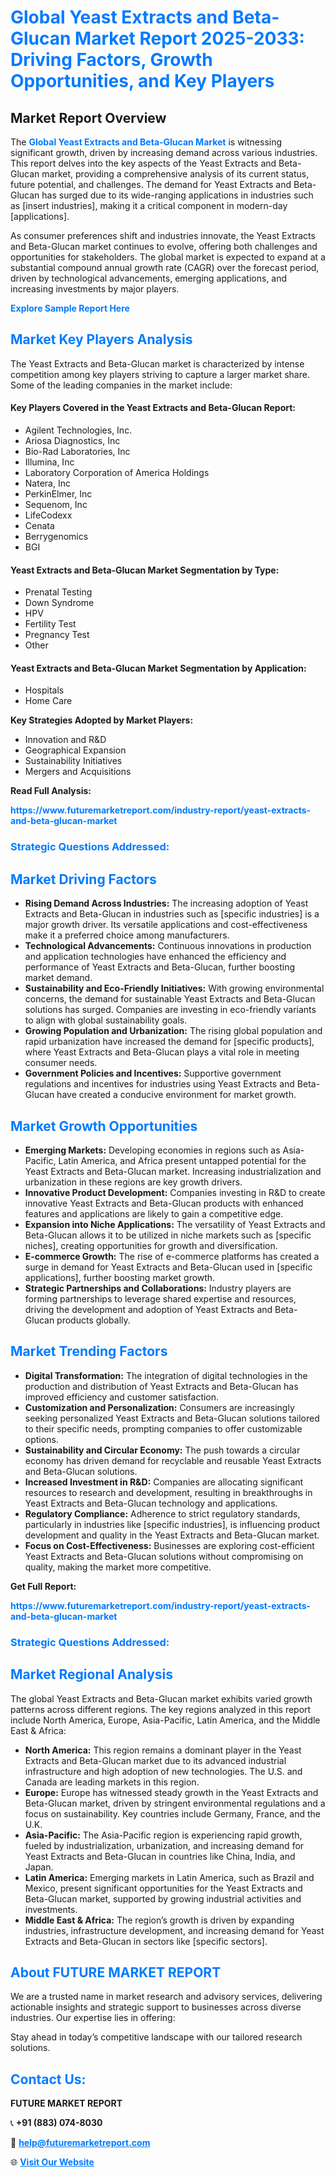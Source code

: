 <h1 style="color: #007BFF;">Global Yeast Extracts and Beta-Glucan Market Report 2025-2033: Driving Factors, Growth Opportunities, and Key Players</h1>

<section id="overview">
<h2>Market Report Overview</h2>
<p>The <a href="https://www.futuremarketreport.com/industry-report/yeast-extracts-and-beta-glucan-market" style="color: #007BFF; text-decoration: none;"><strong>Global Yeast Extracts and Beta-Glucan Market</strong></a> is witnessing significant growth, driven by increasing demand across various industries. This report delves into the key aspects of the Yeast Extracts and Beta-Glucan market, providing a comprehensive analysis of its current status, future potential, and challenges. The demand for Yeast Extracts and Beta-Glucan has surged due to its wide-ranging applications in industries such as [insert industries], making it a critical component in modern-day [applications].</p>
<p>As consumer preferences shift and industries innovate, the Yeast Extracts and Beta-Glucan market continues to evolve, offering both challenges and opportunities for stakeholders. The global market is expected to expand at a substantial compound annual growth rate (CAGR) over the forecast period, driven by technological advancements, emerging applications, and increasing investments by major players.</p>
</section>

<section id="overview">
<p><a href="https://www.futuremarketreport.com/request-sample/reportId=35519" style="color: #007BFF; text-decoration: none;"><strong>Explore Sample Report Here</strong></a></p>
</section>

<section id="key-players">
<h2 style="color: #007BFF;">Market Key Players Analysis</h2>
<p>The Yeast Extracts and Beta-Glucan market is characterized by intense competition among key players striving to capture a larger market share. Some of the leading companies in the market include:</p>
<h4>Key Players Covered in the Yeast Extracts and Beta-Glucan Report:</h4>
<ul><li>Agilent Technologies, Inc.</li><li>Ariosa Diagnostics, Inc</li><li>Bio-Rad Laboratories, Inc</li><li>Illumina, Inc</li><li>Laboratory Corporation of America Holdings</li><li>Natera, Inc</li><li>PerkinElmer, Inc</li><li>Sequenom, Inc</li><li>LifeCodexx</li><li>Cenata</li><li>Berrygenomics</li><li>BGI</li></ul>
<h4>Yeast Extracts and Beta-Glucan Market Segmentation by Type:</h4>
<ul><li>Prenatal Testing</li><li>Down Syndrome</li><li>HPV</li><li>Fertility Test</li><li>Pregnancy Test</li><li>Other</li></ul>

<h4>Yeast Extracts and Beta-Glucan Market Segmentation by Application:</h4>
<ul><li>Hospitals</li><li>Home Care</li></ul>
<p><strong>Key Strategies Adopted by Market Players:</strong></p>
<ul>
<li>Innovation and R&D</li>
<li>Geographical Expansion</li>
<li>Sustainability Initiatives</li>
<li>Mergers and Acquisitions</li>
</ul>
</section>

<section>
<p><strong>Read Full Analysis: </strong></p><a href="https://www.futuremarketreport.com/industry-report/yeast-extracts-and-beta-glucan-market" style="color: #007BFF; text-decoration: none;"><strong>https://www.futuremarketreport.com/industry-report/yeast-extracts-and-beta-glucan-market</strong></a>
<h3 style="color: #007BFF;">Strategic Questions Addressed:</h3>
</section>

<section id="driving-factors">
<h2 style="color: #007BFF;">Market Driving Factors</h2>
<ul>
<li><strong>Rising Demand Across Industries:</strong> The increasing adoption of Yeast Extracts and Beta-Glucan in industries such as [specific industries] is a major growth driver. Its versatile applications and cost-effectiveness make it a preferred choice among manufacturers.</li>
<li><strong>Technological Advancements:</strong> Continuous innovations in production and application technologies have enhanced the efficiency and performance of Yeast Extracts and Beta-Glucan, further boosting market demand.</li>
<li><strong>Sustainability and Eco-Friendly Initiatives:</strong> With growing environmental concerns, the demand for sustainable Yeast Extracts and Beta-Glucan solutions has surged. Companies are investing in eco-friendly variants to align with global sustainability goals.</li>
<li><strong>Growing Population and Urbanization:</strong> The rising global population and rapid urbanization have increased the demand for [specific products], where Yeast Extracts and Beta-Glucan plays a vital role in meeting consumer needs.</li>
<li><strong>Government Policies and Incentives:</strong> Supportive government regulations and incentives for industries using Yeast Extracts and Beta-Glucan have created a conducive environment for market growth.</li>
</ul>
</section>

<section id="growth-opportunities">
<h2 style="color: #007BFF;">Market Growth Opportunities</h2>
<ul>
<li><strong>Emerging Markets:</strong> Developing economies in regions such as Asia-Pacific, Latin America, and Africa present untapped potential for the Yeast Extracts and Beta-Glucan market. Increasing industrialization and urbanization in these regions are key growth drivers.</li>
<li><strong>Innovative Product Development:</strong> Companies investing in R&D to create innovative Yeast Extracts and Beta-Glucan products with enhanced features and applications are likely to gain a competitive edge.</li>
<li><strong>Expansion into Niche Applications:</strong> The versatility of Yeast Extracts and Beta-Glucan allows it to be utilized in niche markets such as [specific niches], creating opportunities for growth and diversification.</li>
<li><strong>E-commerce Growth:</strong> The rise of e-commerce platforms has created a surge in demand for Yeast Extracts and Beta-Glucan used in [specific applications], further boosting market growth.</li>
<li><strong>Strategic Partnerships and Collaborations:</strong> Industry players are forming partnerships to leverage shared expertise and resources, driving the development and adoption of Yeast Extracts and Beta-Glucan products globally.</li>
</ul>
</section>

<section id="trending-factors">
<h2 style="color: #007BFF;">Market Trending Factors</h2>
<ul>
<li><strong>Digital Transformation:</strong> The integration of digital technologies in the production and distribution of Yeast Extracts and Beta-Glucan has improved efficiency and customer satisfaction.</li>
<li><strong>Customization and Personalization:</strong> Consumers are increasingly seeking personalized Yeast Extracts and Beta-Glucan solutions tailored to their specific needs, prompting companies to offer customizable options.</li>
<li><strong>Sustainability and Circular Economy:</strong> The push towards a circular economy has driven demand for recyclable and reusable Yeast Extracts and Beta-Glucan solutions.</li>
<li><strong>Increased Investment in R&D:</strong> Companies are allocating significant resources to research and development, resulting in breakthroughs in Yeast Extracts and Beta-Glucan technology and applications.</li>
<li><strong>Regulatory Compliance:</strong> Adherence to strict regulatory standards, particularly in industries like [specific industries], is influencing product development and quality in the Yeast Extracts and Beta-Glucan market.</li>
<li><strong>Focus on Cost-Effectiveness:</strong> Businesses are exploring cost-efficient Yeast Extracts and Beta-Glucan solutions without compromising on quality, making the market more competitive.</li>
</ul>
</section>

<section>
<p><strong>Get Full Report: </strong></p><a href="https://www.futuremarketreport.com/industry-report/yeast-extracts-and-beta-glucan-market" style="color: #007BFF; text-decoration: none;"><strong>https://www.futuremarketreport.com/industry-report/yeast-extracts-and-beta-glucan-market</strong></a>
<h3 style="color: #007BFF;">Strategic Questions Addressed:</h3>
</section>


<section id="regional-analysis">
<h2 style="color: #007BFF;">Market Regional Analysis</h2>
<p>The global Yeast Extracts and Beta-Glucan market exhibits varied growth patterns across different regions. The key regions analyzed in this report include North America, Europe, Asia-Pacific, Latin America, and the Middle East & Africa:</p>
<ul>
<li><strong>North America:</strong> This region remains a dominant player in the Yeast Extracts and Beta-Glucan market due to its advanced industrial infrastructure and high adoption of new technologies. The U.S. and Canada are leading markets in this region.</li>
<li><strong>Europe:</strong> Europe has witnessed steady growth in the Yeast Extracts and Beta-Glucan market, driven by stringent environmental regulations and a focus on sustainability. Key countries include Germany, France, and the U.K.</li>
<li><strong>Asia-Pacific:</strong> The Asia-Pacific region is experiencing rapid growth, fueled by industrialization, urbanization, and increasing demand for Yeast Extracts and Beta-Glucan in countries like China, India, and Japan.</li>
<li><strong>Latin America:</strong> Emerging markets in Latin America, such as Brazil and Mexico, present significant opportunities for the Yeast Extracts and Beta-Glucan market, supported by growing industrial activities and investments.</li>
<li><strong>Middle East & Africa:</strong> The region’s growth is driven by expanding industries, infrastructure development, and increasing demand for Yeast Extracts and Beta-Glucan in sectors like [specific sectors].</li>
</ul>
</section>

<footer>
<h2 style="color: #007BFF;">About FUTURE MARKET REPORT</h2>
<p>We are a trusted name in market research and advisory services, delivering actionable insights and strategic support to businesses across diverse industries. Our expertise lies in offering:</p>

<p>Stay ahead in today’s competitive landscape with our tailored research solutions.</p>

<h2 style="color: #007BFF;">Contact Us:</h2>
<p><strong>FUTURE MARKET REPORT</strong></p>
<p>📞 <strong>+91 (883) 074-8030</strong></p>
<p>📧 <strong><a href="mailto:help@futuremarketreport.com" style="color: #007BFF;">help@futuremarketreport.com</a></strong></p>
<p>🌐 <strong><a href="https://www.futuremarketreport.com/" style="color: #007BFF;">Visit Our Website</a></strong></p>
</footer>